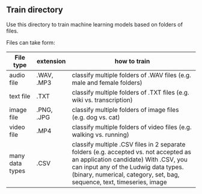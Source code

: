 ## Train directory 

Use this directory to train machine learning models based on folders of files.

Files can take form:

| File type | extension | how to train | 
| ------------- |-------------| -------------| 
| audio file | .WAV, .MP3 | classify multiple folders of .WAV files (e.g. male and female folders) | 
| text file | .TXT | classify multiple folders of .TXT files (e.g. wiki vs. transcription) | 
| image file | .PNG, .JPG | classify multiple folders of image files (e.g. dog vs. cat) | 
| video file | .MP4 | classify multiple folders of video files (e.g. walking vs. running) | 
| many data types | .CSV | classify multiple .CSV files in 2 separate folders (e.g. accepted vs. not accepted as an application candidate) With .CSV, you can input any of the Ludwig data types. (binary, numerical, category, set, bag, sequence, text, timeseries, image | 



